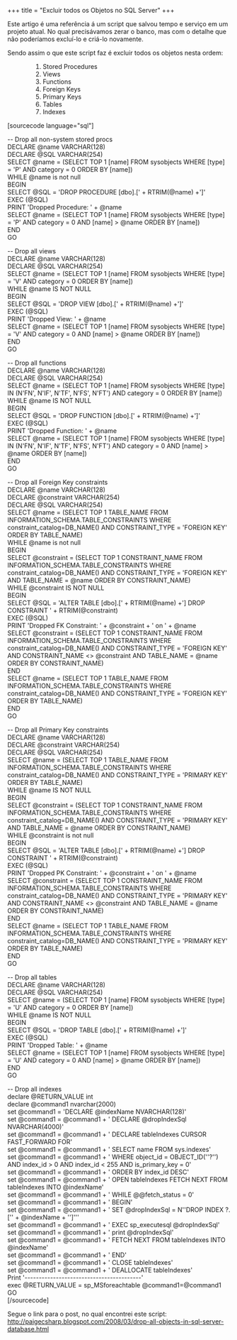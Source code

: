 +++
title = "Excluir todos os Objetos no SQL Server"
+++

<p>Este artigo é uma referência á um script que salvou tempo e serviço em um projeto atual. No qual precisávamos zerar o banco, mas com o detalhe que não poderíamos excluí-lo e criá-lo novamente.</p>
<p>Sendo assim o que este script faz é excluir todos os objetos nesta ordem:</p>
<div style="margin: 0 20px; padding: 0 20px;">
<ol style="margin: 0 20px; padding: 0 20px; display: block;">
<li>Stored Procedures</li>
<li>Views</li>
<li>Functions</li>
<li>Foreign Keys</li>
<li>Primary Keys</li>
<li>Tables</li>
<li>Indexes</li>
</ol>
</div>
<div><!--more--></div>
<p>[sourcecode language="sql"]</p>
<p>-- Drop all non-system stored procs<br />
DECLARE @name VARCHAR(128)<br />
DECLARE @SQL VARCHAR(254)<br />
SELECT @name = (SELECT TOP 1 [name] FROM sysobjects WHERE [type] = 'P' AND category = 0 ORDER BY [name])<br />
WHILE @name is not null<br />
BEGIN<br />
    SELECT @SQL = 'DROP PROCEDURE [dbo].[' + RTRIM(@name) +']'<br />
    EXEC (@SQL)<br />
    PRINT 'Dropped Procedure: ' + @name<br />
    SELECT @name = (SELECT TOP 1 [name] FROM sysobjects WHERE [type] = 'P' AND category = 0 AND [name] &gt; @name ORDER BY [name])<br />
END<br />
GO</p>
<p>-- Drop all views<br />
DECLARE @name VARCHAR(128)<br />
DECLARE @SQL VARCHAR(254)<br />
SELECT @name = (SELECT TOP 1 [name] FROM sysobjects WHERE [type] = 'V' AND category = 0 ORDER BY [name])<br />
WHILE @name IS NOT NULL<br />
BEGIN<br />
    SELECT @SQL = 'DROP VIEW [dbo].[' + RTRIM(@name) +']'<br />
    EXEC (@SQL)<br />
    PRINT 'Dropped View: ' + @name<br />
    SELECT @name = (SELECT TOP 1 [name] FROM sysobjects WHERE [type] = 'V' AND category = 0 AND [name] &gt; @name ORDER BY [name])<br />
END<br />
GO</p>
<p>-- Drop all functions<br />
DECLARE @name VARCHAR(128)<br />
DECLARE @SQL VARCHAR(254)<br />
SELECT @name = (SELECT TOP 1 [name] FROM sysobjects WHERE [type] IN (N'FN', N'IF', N'TF', N'FS', N'FT') AND category = 0 ORDER BY [name])<br />
WHILE @name IS NOT NULL<br />
BEGIN<br />
    SELECT @SQL = 'DROP FUNCTION [dbo].[' + RTRIM(@name) +']'<br />
    EXEC (@SQL)<br />
    PRINT 'Dropped Function: ' + @name<br />
    SELECT @name = (SELECT TOP 1 [name] FROM sysobjects WHERE [type] IN (N'FN', N'IF', N'TF', N'FS', N'FT') AND category = 0 AND [name] &gt; @name ORDER BY [name])<br />
END<br />
GO</p>
<p>-- Drop all Foreign Key constraints<br />
DECLARE @name VARCHAR(128)<br />
DECLARE @constraint VARCHAR(254)<br />
DECLARE @SQL VARCHAR(254)<br />
SELECT @name = (SELECT TOP 1 TABLE_NAME FROM INFORMATION_SCHEMA.TABLE_CONSTRAINTS WHERE constraint_catalog=DB_NAME() AND CONSTRAINT_TYPE = 'FOREIGN KEY' ORDER BY TABLE_NAME)<br />
WHILE @name is not null<br />
BEGIN<br />
    SELECT @constraint = (SELECT TOP 1 CONSTRAINT_NAME FROM INFORMATION_SCHEMA.TABLE_CONSTRAINTS WHERE constraint_catalog=DB_NAME() AND CONSTRAINT_TYPE = 'FOREIGN KEY' AND TABLE_NAME = @name ORDER BY CONSTRAINT_NAME)<br />
    WHILE @constraint IS NOT NULL<br />
    BEGIN<br />
        SELECT @SQL = 'ALTER TABLE [dbo].[' + RTRIM(@name) +'] DROP CONSTRAINT ' + RTRIM(@constraint)<br />
        EXEC (@SQL)<br />
        PRINT 'Dropped FK Constraint: ' + @constraint + ' on ' + @name<br />
        SELECT @constraint = (SELECT TOP 1 CONSTRAINT_NAME FROM INFORMATION_SCHEMA.TABLE_CONSTRAINTS WHERE constraint_catalog=DB_NAME() AND CONSTRAINT_TYPE = 'FOREIGN KEY' AND CONSTRAINT_NAME &lt;&gt; @constraint AND TABLE_NAME = @name ORDER BY CONSTRAINT_NAME)<br />
    END<br />
SELECT @name = (SELECT TOP 1 TABLE_NAME FROM INFORMATION_SCHEMA.TABLE_CONSTRAINTS WHERE constraint_catalog=DB_NAME() AND CONSTRAINT_TYPE = 'FOREIGN KEY' ORDER BY TABLE_NAME)<br />
END<br />
GO</p>
<p>-- Drop all Primary Key constraints<br />
DECLARE @name VARCHAR(128)<br />
DECLARE @constraint VARCHAR(254)<br />
DECLARE @SQL VARCHAR(254)<br />
SELECT @name = (SELECT TOP 1 TABLE_NAME FROM INFORMATION_SCHEMA.TABLE_CONSTRAINTS WHERE constraint_catalog=DB_NAME() AND CONSTRAINT_TYPE = 'PRIMARY KEY' ORDER BY TABLE_NAME)<br />
WHILE @name IS NOT NULL<br />
BEGIN<br />
    SELECT @constraint = (SELECT TOP 1 CONSTRAINT_NAME FROM INFORMATION_SCHEMA.TABLE_CONSTRAINTS WHERE constraint_catalog=DB_NAME() AND CONSTRAINT_TYPE = 'PRIMARY KEY' AND TABLE_NAME = @name ORDER BY CONSTRAINT_NAME)<br />
    WHILE @constraint is not null<br />
    BEGIN<br />
        SELECT @SQL = 'ALTER TABLE [dbo].[' + RTRIM(@name) +'] DROP CONSTRAINT ' + RTRIM(@constraint)<br />
        EXEC (@SQL)<br />
        PRINT 'Dropped PK Constraint: ' + @constraint + ' on ' + @name<br />
        SELECT @constraint = (SELECT TOP 1 CONSTRAINT_NAME FROM INFORMATION_SCHEMA.TABLE_CONSTRAINTS WHERE constraint_catalog=DB_NAME() AND CONSTRAINT_TYPE = 'PRIMARY KEY' AND CONSTRAINT_NAME &lt;&gt; @constraint AND TABLE_NAME = @name ORDER BY CONSTRAINT_NAME)<br />
    END<br />
SELECT @name = (SELECT TOP 1 TABLE_NAME FROM INFORMATION_SCHEMA.TABLE_CONSTRAINTS WHERE constraint_catalog=DB_NAME() AND CONSTRAINT_TYPE = 'PRIMARY KEY' ORDER BY TABLE_NAME)<br />
END<br />
GO</p>
<p>-- Drop all tables<br />
DECLARE @name VARCHAR(128)<br />
DECLARE @SQL VARCHAR(254)<br />
SELECT @name = (SELECT TOP 1 [name] FROM sysobjects WHERE [type] = 'U' AND category = 0 ORDER BY [name])<br />
WHILE @name IS NOT NULL<br />
BEGIN<br />
    SELECT @SQL = 'DROP TABLE [dbo].[' + RTRIM(@name) +']'<br />
    EXEC (@SQL)<br />
    PRINT 'Dropped Table: ' + @name<br />
SELECT @name = (SELECT TOP 1 [name] FROM sysobjects WHERE [type] = 'U' AND category = 0 AND [name] &gt; @name ORDER BY [name])<br />
END<br />
GO</p>
<p>-- Drop all indexes<br />
declare @RETURN_VALUE int<br />
declare @command1 nvarchar(2000)<br />
set @command1 = 'DECLARE @indexName NVARCHAR(128)'<br />
set @command1 = @command1 + ' DECLARE @dropIndexSql NVARCHAR(4000)'<br />
set @command1 = @command1 + ' DECLARE tableIndexes CURSOR FAST_FORWARD FOR'<br />
set @command1 = @command1 + ' SELECT name FROM sys.indexes'<br />
set @command1 = @command1 + ' WHERE object_id = OBJECT_ID(''?'') AND index_id &gt; 0 AND index_id &lt; 255 AND is_primary_key = 0'<br />
set @command1 = @command1 + ' ORDER BY index_id DESC'<br />
set @command1 = @command1 + ' OPEN tableIndexes FETCH NEXT FROM tableIndexes INTO @indexName'<br />
set @command1 = @command1 + ' WHILE @@fetch_status = 0'<br />
set @command1 = @command1 + ' BEGIN'<br />
set @command1 = @command1 + ' SET @dropIndexSql = N''DROP INDEX ?.['' + @indexName + '']'''<br />
set @command1 = @command1 + ' EXEC sp_executesql @dropIndexSql'<br />
set @command1 = @command1 + ' print @dropIndexSql'<br />
set @command1 = @command1 + ' FETCH NEXT FROM tableIndexes INTO @indexName'<br />
set @command1 = @command1 + ' END'<br />
set @command1 = @command1 + ' CLOSE tableIndexes'<br />
set @command1 = @command1 + ' DEALLOCATE tableIndexes'<br />
Print '-----------------------------------------'<br />
exec @RETURN_VALUE = sp_MSforeachtable @command1=@command1<br />
GO<br />
[/sourcecode]</p>
<p>Segue o link para o post, no qual encontrei este script: <a href="http://paigecsharp.blogspot.com/2008/03/drop-all-objects-in-sql-server-database.html">http://paigecsharp.blogspot.com/2008/03/drop-all-objects-in-sql-server-database.html</a></p>

